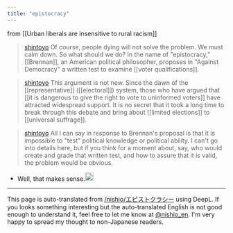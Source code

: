 ```yaml
---
title: "epistocracy"
---
```


from  [[Urban liberals are insensitive to rural racism]]

> [shintoyo](https://twitter.com/shintoyo/status/1757305538973765714) Of course, people dying will not solve the problem. We must calm down. So what should we do? In the name of "epistocracy," [[Brennan]], an American political philosopher, proposes in "Against Democracy" a written test to examine [[voter qualifications]].

> [shintoyo](https://twitter.com/shintoyo/status/1757306241985249404) This argument is not new. Since the dawn of the [[representative]] ([[electoral]]) system, those who have argued that [[it is dangerous to give the right to vote to uninformed voters]] have attracted widespread support. It is no secret that it took a long time to break through this debate and bring about [[limited elections]] to [[universal suffrage]].

> [shintoyo](https://twitter.com/shintoyo/status/1757306774745714794) All I can say in response to Brennan's proposal is that it is impossible to "test" political knowledge or political ability. I can't go into details here, but if you think for a moment about, say, who would create and grade that written test, and how to assure that it is valid, the problem would be obvious.
- Well, that makes sense.<img src='https://scrapbox.io/api/pages/nishio-en/nishio/icon' alt='nishio.icon' height="19.5"/>


---
This page is auto-translated from [/nishio/エピストクラシー](https://scrapbox.io/nishio/エピストクラシー) using DeepL. If you looks something interesting but the auto-translated English is not good enough to understand it, feel free to let me know at [@nishio_en](https://twitter.com/nishio_en). I'm very happy to spread my thought to non-Japanese readers.